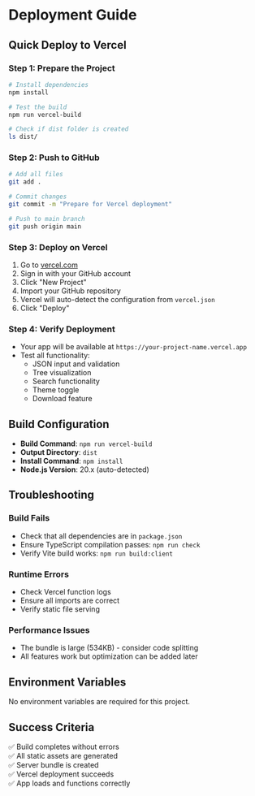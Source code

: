 # Deployment Guide

## Quick Deploy to Vercel

### Step 1: Prepare the Project
```bash
# Install dependencies
npm install

# Test the build
npm run vercel-build

# Check if dist folder is created
ls dist/
```

### Step 2: Push to GitHub
```bash
# Add all files
git add .

# Commit changes
git commit -m "Prepare for Vercel deployment"

# Push to main branch
git push origin main
```

### Step 3: Deploy on Vercel
1. Go to [vercel.com](https://vercel.com)
2. Sign in with your GitHub account
3. Click "New Project"
4. Import your GitHub repository
5. Vercel will auto-detect the configuration from `vercel.json`
6. Click "Deploy"

### Step 4: Verify Deployment
- Your app will be available at `https://your-project-name.vercel.app`
- Test all functionality:
  - JSON input and validation
  - Tree visualization
  - Search functionality
  - Theme toggle
  - Download feature

## Build Configuration
- **Build Command**: `npm run vercel-build`
- **Output Directory**: `dist`
- **Install Command**: `npm install`
- **Node.js Version**: 20.x (auto-detected)

## Troubleshooting

### Build Fails
- Check that all dependencies are in `package.json`
- Ensure TypeScript compilation passes: `npm run check`
- Verify Vite build works: `npm run build:client`

### Runtime Errors
- Check Vercel function logs
- Ensure all imports are correct
- Verify static file serving

### Performance Issues
- The bundle is large (534KB) - consider code splitting
- All features work but optimization can be added later

## Environment Variables
No environment variables are required for this project.

## Success Criteria
✅ Build completes without errors  
✅ All static assets are generated  
✅ Server bundle is created  
✅ Vercel deployment succeeds  
✅ App loads and functions correctly  
